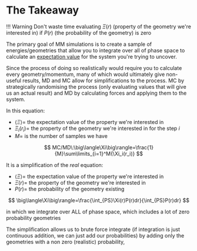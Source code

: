 # The Takeaway

!!! Warning
	Don't waste time evaluating $\Xi(r)$ (property of the geometry we're interested in) if $P(r)$ (the probability of the geometry) is zero

The primary goal of MM simulations is to create a sample of energies/geometries that allow you to integrate over all of phase space to calculate an [expectation value](.././02.07/#integrating-over-phase-space) for the system you're trying to uncover.

Since the process of doing so realistically would require you to calculate every geometry/momentum, many of which would ultimately give non-useful results, MD and MC allow for simplifications to the process. MC by strategically randomising the process (only evaluating values that will give us an actual result) and MD by calculating forces and applying them to the system.

In this equation:

* $\big\langle\Xi\big\rangle=$ the expectation value of the property we're interested in
* $\Xi_i(r_i)=$ the property of the geometry we're interested in for the step $i$
* $M=$ is the number of samples we have

$$
MC/MD\:\big\langle\Xi\big\rangle=\frac{1}{M}\sum\limits_{i=1}^M{\Xi_i(r_i)}
$$

It is a simplification of the *real* equation:

* $\big\langle\Xi\big\rangle=$ the expectation value of the property we're interested in
* $\Xi(r)=$ the property of the geometry we're interested in
* $P(r)=$ the probability of the geometry existing

$$
\big\langle\Xi\big\rangle=\frac{\int_{PS}\Xi(r)P(r)dr}{\int_{PS}P(r)dr}
$$

in which we integrate over ALL of phase space, which includes a lot of zero probability geometries 

The simplification allows us to brute force integrate (if integration is just continuous addition, we can just add our probabilities) by adding only the geometries with a non zero (realistic) probability,

